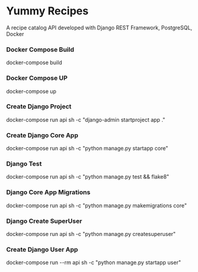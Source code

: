 # Yummy Recipes
A recipe catalog API developed with Django REST Framework, PostgreSQL, Docker  

### Docker Compose Build
docker-compose build

### Docker Compose UP
docker-compose up

### Create Django Project
docker-compose run api sh -c "django-admin startproject app ."

### Create Django Core App
docker-compose run api sh -c "python manage.py startapp core"

### Django Test
docker-compose run api sh -c "python manage.py test && flake8"

### Django Core App Migrations
docker-compose run api sh -c "python manage.py makemigrations core"

### Django Create SuperUser
docker-compose run api sh -c "python manage.py createsuperuser"

### Create Django User App
docker-compose run --rm api sh -c "python manage.py startapp user"